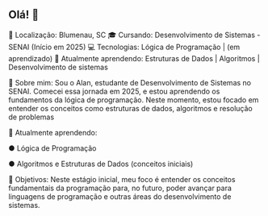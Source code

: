 ## Olá! 👊

📍 Localização: Blumenau, SC
🎓 Cursando: Desenvolvimento de Sistemas - SENAI (Início em 2025)
💻 Tecnologias: Lógica de Programação | (em aprendizado)
🌱 Atualmente aprendendo: Estruturas de Dados | Algoritmos | Desenvolvimento de sistemas

👾 Sobre mim:
Sou o Alan, estudante de Desenvolvimento de Sistemas no SENAI. Comecei essa jornada em 2025, e estou aprendendo os fundamentos da lógica de programação. Neste momento, estou focado em entender os conceitos como estruturas de dados, algoritmos e resolução de problemas

📖 Atualmente aprendendo:

● Lógica de Programação

● Algoritmos e Estruturas de Dados (conceitos iniciais)

🌟 Objetivos:
Neste estágio inicial, meu foco é entender os conceitos fundamentais da programação para, no futuro, poder avançar para linguagens de programação e outras áreas do desenvolvimento de sistemas.







